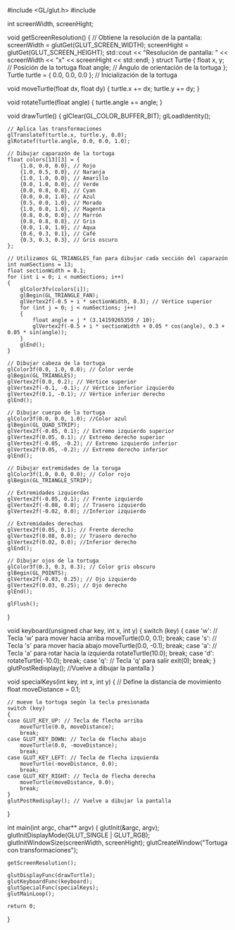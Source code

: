 #include <GL/glut.h>
#include <iostream>

int screenWidth, screenHight;

void getScreenResolution() {
	// Obtiene la resolución de la pantalla:
	screenWidth = glutGet(GLUT_SCREEN_WIDTH);
	screenHight = glutGet(GLUT_SCREEN_HEIGHT);
	std::cout << "Resolución de pantalla: " << screenWidth << "x" << screenHight << std::endl;
}
struct Turtle
{
	float x, y; // Posición de la tortuga
	float angle; // Ángulo de orientación de la tortuga
};
Turtle turtle = { 0.0, 0.0, 0.0 }; // Inicialización de la tortuga

void moveTurtle(float dx, float dy) {
	turtle.x += dx;
	turtle.y += dy;
}

void rotateTurtle(float angle) {
	turtle.angle += angle;
}

void drawTurtle() {
	glClear(GL_COLOR_BUFFER_BIT);
	glLoadIdentity();

	// Aplica las transformaciones
	glTranslatef(turtle.x, turtle.y, 0.0);
	glRotatef(turtle.angle, 0.0, 0.0, 1.0);

	// Dibujar caparazón de la tortuga
	float colors[13][3] = {
		{1.0, 0.0, 0.0}, // Rojo
		{1.0, 0.5, 0.0}, // Naranja
		{1.0, 1.0, 0.0}, // Amarillo
		{0.0, 1.0, 0.0}, // Verde
		{0.0, 0.8, 0.8}, // Cyan
		{0.0, 0.0, 1.0}, // Azul
		{0.5, 0.0, 1.0}, // Morado
		{1.0, 0.0, 1.0}, // Magenta
		{0.8, 0.0, 0.0}, // Marrón
		{0.8, 0.8, 0.8}, // Gris
		{0.0, 1.0, 1.0}, // Aqua
		{0.6, 0.3, 0.1}, // Café
		{0.3, 0.3, 0.3}, // Gris oscuro
	};

	// Utilizamos GL_TRIANGLES_fan para dibujar cada sección del caparazón
	int numSections = 13;
	float sectionWidth = 0.1;
	for (int i = 0; i < numSections; i++)
	{
		glColor3fv(colors[i]);
		glBegin(GL_TRIANGLE_FAN);
		glVertex2f(-0.5 + i * sectionWidth, 0.3); // Vértice superior
		for (int j = 0; j < numSections; j++)
		{
			float angle = j * (3.14159265359 / 10);
			glVertex2f(-0.5 + i * sectionWidth + 0.05 * cos(angle), 0.3 + 0.05 * sin(angle));
		}
		glEnd();
	}

	// Dibujar cabeza de la tortuga
	glColor3f(0.0, 1.0, 0.0); // Color verde
	glBegin(GL_TRIANGLES);
	glVertex2f(0.0, 0.2); // Vértice superior
	glVertex2f(-0.1, -0.1); // Vértice inferior izquierdo
	glVertex2f(0.1, -0.1); // Vértice inferior derecho
	glEnd();

	// Dibujar cuerpo de la tortuga
	glColor3f(0.0, 0.0, 1.0); //Color azul
	glBegin(GL_QUAD_STRIP);
	glVertex2f(-0.05, 0.1); // Extremo izquierdo superior
	glVertex2f(0.05, 0.1); // Extremo derecho superior
	glVertex2f(-0.05, -0.2); // Extremo izquierdo inferior
	glVertex2f(0.05, -0.2); // Extremo derecho inferior
	glEnd();

	// Dibujar extremidades de la toruga
	glColor3f(1.0, 0.0, 0.0); // Color rojo
	glBegin(GL_TRIANGLE_STRIP);

	// Extremidades izquierdas
	glVertex2f(-0.05, 0.1); // Frente izquierdo
	glVertex2f(-0.08, 0.0); // Trasero izquierdo
	glVertex2f(-0.02, 0.0); //Inferior izquierdo

	// Extremidades derechas
	glVertex2f(0.05, 0.1); // Frente derecho
	glVertex2f(0.08, 0.0); // Trasero derecho
	glVertex2f(0.02, 0.0); //Inferior derecho
	glEnd();

	// Dibujar ojos de la tortuga
	glColor3f(0.3, 0.3, 0.3); // Color gris obscuro
	glBegin(GL_POINTS);
	glVertex2f(-0.03, 0.25); // Ojo izquierdo
	glVertex2f(0.03, 0.25); // Ojo derecho
	glEnd();

	glFlush();
}

void keyboard(unsigned char key, int x, int y) {
	switch (key)
	{
	case 'w': // Tecla 'w' para mover hacia arriba
		moveTurtle(0.0, 0.1);
		break;
	case 's': // Tecla 's' para mover hacia abajo
		moveTurtle(0.0, -0.1);
		break;
	case 'a': // Tecla 'a' para rotar hacia la izquierda
		rotateTurtle(10.0);
		break;
	case 'd':
		rotateTurtle(-10.0);
		break;
	case 'q': // Tecla 'q' para salir
		exit(0);
		break;
	}
	glutPostRedisplay(); //Vuelve a dibujar la pantalla
}

void specialKeys(int key, int x, int y) {
	// Define la distancia de movimiento
	float moveDistance = 0.1;

	// mueve la tortuga según la tecla presionada
	switch (key)
	{
	case GLUT_KEY_UP: // Tecla de flecha arriba
		moveTurtle(0.0, moveDistance);
		break;
	case GLUT_KEY_DOWN: // Tecla de flecha abajo
		moveTurtle(0.0, -moveDistance);
		break;
	case GLUT_KEY_LEFT: // Tecla de flecha izquierda
		moveTurtle(-moveDistance, 0.0);
		break;
	case GLUT_KEY_RIGHT: // Tecla de flecha derecha
		moveTurtle(moveDistance, 0.0);
		break;
	}
	glutPostRedisplay(); // Vuelve a dibujar la pantalla
}

int main(int argc, char** argv) {
	glutInit(&argc, argv);
	glutInitDisplayMode(GLUT_SINGLE | GLUT_RGB);
	glutInitWindowSize(screenWidth, screenHight);
	glutCreateWindow("Tortuga con transformaciones");

	getScreenResolution();

	glutDisplayFunc(drawTurtle);
	glutKeyboardFunc(keyboard);
	glutSpecialFunc(specialKeys);
	glutMainLoop();

	return 0;
}
